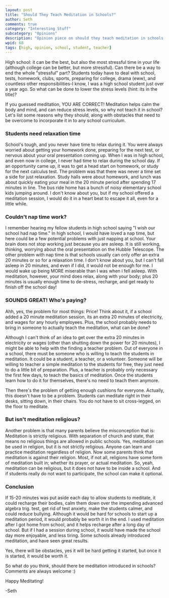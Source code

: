 ```yaml
---
layout: post
title: "Should They Teach Meditation in Schools?"
author: Seth
comments: true
category: "Interesting Stuff"
subcategory: "Opinions"
description: "Opinion piece on should they teach meditation in schools."
wpid: 68
tags: [high, opinion, school, student, teacher]
---
```


High school: it can be the best, but also the most stressful time in your life (although college can be better, but more stressful). Can there be a way to end the whole "stressful" part? Students today have to deal with school, tests, homework, clubs, sports, preparing for college, drama (eww), and countless other responsibilities-I know, I was a high school student just over a year ago. So what can be done to lower the stress levels (hint: its in the title)?

If you guessed meditation, YOU ARE CORRECT! Meditation helps calm the body and mind, and can reduce stress levels, so why not teach it in school? Let's list some reasons why they should, along with obstacles that need to be overcome to incorporate it in to any school curriculum.

<!--more-->

### Students need relaxation time

School's tough, and you never have time to relax during it. You were always worried about getting your homework done, preparing for the next test, or nervous about your oral presentation coming up. When I was in high school, and even now in college, I never had time to relax during the school day. If an opportunity came up, it was to get a head start on homework, or study for the next calculus test. The problem was that there was never a time set a side for just relaxation. Study halls were about homework, and lunch was about quickly eating your meal in the 20 minute period after spending 17 minutes in line. The bus ride home has a bunch of noisy elementary school kids jumping around. I don't know about you, but if my school offered a meditation session, I would do it in a heart beat to escape it all, even for a little while.

### Couldn't nap time work?
I remember hearing my fellow students in high school saying "I wish our school had nap time." In high school, I would have loved a nap time, but here could be a few potential problems with just napping at school. Your brain does not stop working just because you are asleep. It is still working, thinking, worrying about the oral presentation on the Hubble Telescope. The other problem with nap time is that schools usually can only offer an extra 20 minutes or so for a relaxation time. I don't know about you, but I can't fall asleep in 20 minutes, and even if I did, it would not be enough for me. I would wake up being MORE miserable than I was when i fell asleep. With meditation, however, your mind does relax, along with your body; plus 20 minutes is usually enough time to de-stress, recharge, and get ready to finish off the school day!

### SOUNDS GREAT! Who's paying?
Ahh, yes, the problem for most things: Price! Think about it, if a school added a 20 minute meditation session, its an extra 20 minutes of electricity, and wages for any hourly employees. Plus, the school probably needs to bring in someone to actually teach the meditation, what can be done?

Although I can't think of an idea to get over the extra 20 minutes in electricity or wages (other than shutting down the power for 20 minutes), I might be able to help with the finding a teacher problem. Out of everyone in a school, there must be someone who is willing to teach the students in meditation. It could be a student, a teacher, or a volunteer. Someone will be willing to teacher a simple meditation to the students for free, they just need to do a little bit of preparation. Plus, a teacher is probably only necessary the first few days, to teach the basics of meditation. Once the students learn how to do it for themselves, there's no need to teach them anymore.

Then there's the problem of getting enough cushions for everyone. Actually, this doesn't have to be a problem. Students can meditate right in their desks, sitting down, in their chairs. You do not have to sit cross-legged, on the floor to meditate.

### But isn't meditation religious?
Another problem is that many parents believe the misconception that is: Meditation is strictly religious. With separation of church and state, that means no religious things are allowed in public schools. Yes, meditation can be used in religion, but it is not strictly religious. Anyone can learn and practice meditation regardless of religion. Now some parents think that meditation is against their religion. Most, if not all, religions have some form of meditation built in; whether its prayer, or actual meditation. So, yeah, meditation can be religious, but it does not have to be inside a school. And if students really do not want to participate, the school can make it optional.

### Conclusion
If 15-20 minutes was put aside each day to allow students to meditate, it could recharge their bodies, calm them down over the impending advanced algebra trig. test, get rid of test anxiety, make the students calmer, and could reduce bullying. Although it would be hard for schools to start up a meditation period, it would probably be worth it in the end. I used meditation after I got home from school, and it helps recharge after a long day of school. But if I had a session during school, it would have made the school day more enjoyable, and less tiring. Some schools already introduced meditation, and have seen great results.

Yes, there will be obstacles, yes it will be hard getting it started, but once it is started, it would be worth it.

So what do you think, should there be meditation introduced in schools? Comments are always welcome :)

Happy Meditating!

-Seth
